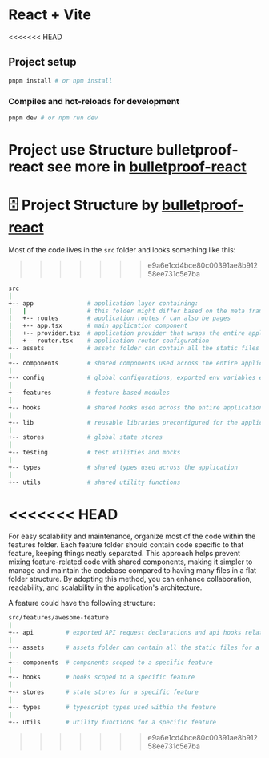 # React + Vite

<<<<<<< HEAD
## Project setup
```sh
pnpm install # or npm install
```
### Compiles and hot-reloads for development
```sh
pnpm dev # or npm run dev
```

Project use Structure bulletproof-react see more in [bulletproof-react](https://github.com/alan2207/bulletproof-react/blob/master/docs/project-structure.md)
=======
# 🗄️ Project Structure by [bulletproof-react](https://github.com/alan2207/bulletproof-react)

Most of the code lives in the `src` folder and looks something like this:

>>>>>>> e9a6e1cd4bce80c00391ae8b91258ee731c5e7ba
```sh
src
|
+-- app               # application layer containing:
|   |                 # this folder might differ based on the meta framework used
|   +-- routes        # application routes / can also be pages
|   +-- app.tsx       # main application component
|   +-- provider.tsx  # application provider that wraps the entire application with different global providers - this might also differ based on meta framework used
|   +-- router.tsx    # application router configuration
+-- assets            # assets folder can contain all the static files such as images, fonts, etc.
|
+-- components        # shared components used across the entire application
|
+-- config            # global configurations, exported env variables etc.
|
+-- features          # feature based modules
|
+-- hooks             # shared hooks used across the entire application
|
+-- lib               # reusable libraries preconfigured for the application
|
+-- stores            # global state stores
|
+-- testing           # test utilities and mocks
|
+-- types             # shared types used across the application
|
+-- utils             # shared utility functions
```
<<<<<<< HEAD
=======

For easy scalability and maintenance, organize most of the code within the features folder. Each feature folder should contain code specific to that feature, keeping things neatly separated. This approach helps prevent mixing feature-related code with shared components, making it simpler to manage and maintain the codebase compared to having many files in a flat folder structure. By adopting this method, you can enhance collaboration, readability, and scalability in the application's architecture.

A feature could have the following structure:

```sh
src/features/awesome-feature
|
+-- api         # exported API request declarations and api hooks related to a specific feature
|
+-- assets      # assets folder can contain all the static files for a specific feature
|
+-- components  # components scoped to a specific feature
|
+-- hooks       # hooks scoped to a specific feature
|
+-- stores      # state stores for a specific feature
|
+-- types       # typescript types used within the feature
|
+-- utils       # utility functions for a specific feature
```

>>>>>>> e9a6e1cd4bce80c00391ae8b91258ee731c5e7ba
